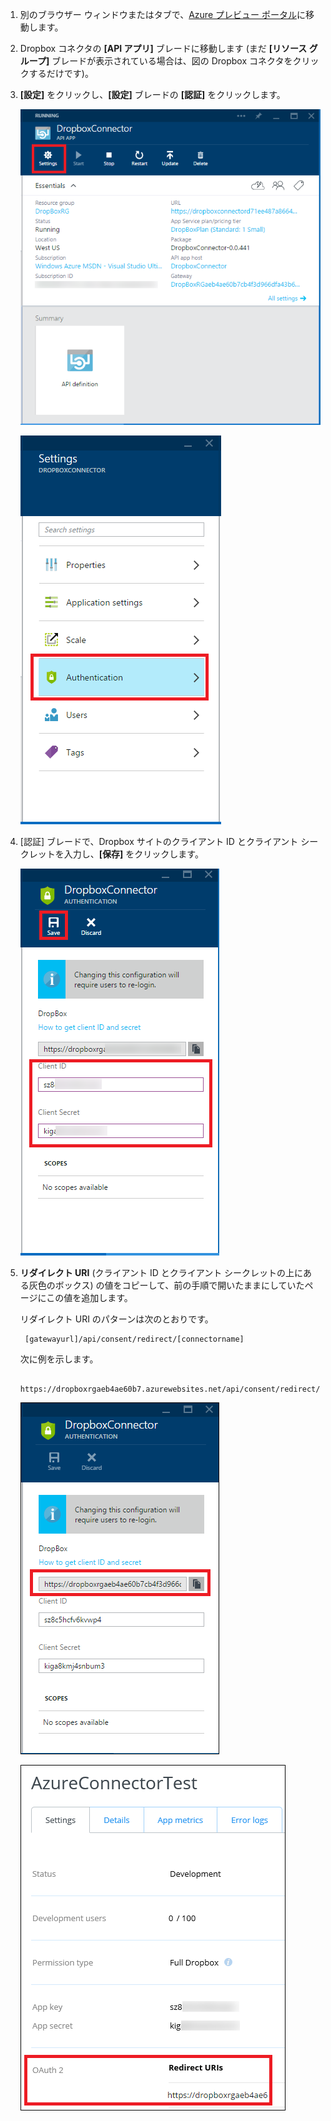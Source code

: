 1. 別のブラウザー ウィンドウまたはタブで、[Azure プレビュー ポータル](https://portal.azure.com)に移動します。
2. Dropbox コネクタの **[API アプリ]** ブレードに移動します (まだ **[リソース グループ]** ブレードが表示されている場合は、図の Dropbox コネクタをクリックするだけです)。
3. **[設定]** をクリックし、**[設定]** ブレードの **[認証]** をクリックします。
   
    ![[設定] のクリック](./media/app-service-api-exchange-dropbox-settings/clicksettings.png)
   
    ![[認証] のクリック](./media/app-service-api-exchange-dropbox-settings/clickauth.png)
4. [認証] ブレードで、Dropbox サイトのクライアント ID とクライアント シークレットを入力し、**[保存]** をクリックします。
   
    ![設定の入力と [保存] のクリック](./media/app-service-api-exchange-dropbox-settings/authblade.png)
5. **リダイレクト URI** (クライアント ID とクライアント シークレットの上にある灰色のボックス) の値をコピーして、前の手順で開いたままにしていたページにこの値を追加します。
   
    リダイレクト URI のパターンは次のとおりです。
   
        [gatewayurl]/api/consent/redirect/[connectorname]
   
    次に例を示します。
   
        https://dropboxrgaeb4ae60b7.azurewebsites.net/api/consent/redirect/DropboxConnector
   
    ![リダイレクト URI の取得](./media/app-service-api-exchange-dropbox-settings/redirecturi.png)
   
    ![Dropbox アプリの作成](./media/app-service-api-exchange-dropbox-settings/dbappsettings2.png)

<!---HONumber=Oct15_HO3-->